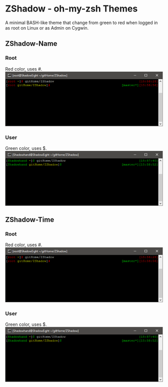 # ZShadow - oh-my-zsh Themes

A minimal BASH-like theme that change from green to red when logged in as root on Linux or as Admin on Cygwin.

## ZShadow-Name
### Root
Red color, uses #.
![root-ZShadow-Name](https://raw.githubusercontent.com/RShadowhand/ZShadow/master/img/ROOT-ZShadow-Name.png "root-ZShadow-Name")

### User
Green color, uses $.
![user-ZShadow-Name](https://raw.githubusercontent.com/RShadowhand/ZShadow/master/img/USER-ZShadow-Name.png "user-ZShadow-Name")

## ZShadow-Time
### Root
Red color, uses #.
![root-ZShadow-Time](https://raw.githubusercontent.com/RShadowhand/ZShadow/master/img/ROOT-ZShadow-Name.png "root-ZShadow-Time")

### User
Green color, uses $.
![user-ZShadow-Time](https://raw.githubusercontent.com/RShadowhand/ZShadow/master/img/USER-ZShadow-Name.png "user-ZShadow-Time")